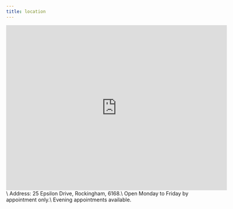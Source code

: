 ```yaml
---
title: location
---
```

<iframe src="https://www.google.com/maps/embed?pb=!1m18!1m12!1m3!1d22689.92959101501!2d115.71931230568745!3d-32.2882521296722!2m3!1f0!2f0!3f0!3m2!1i1024!2i768!4f13.1!3m3!1m2!1s0x2a32832f99a88a9d%3A0x383c5091fde8ef04!2s25+Epsilon+Dr%2C+Rockingham+WA+6168!5e0!3m2!1sen!2sau!4v1516716820224" width="600" height="450" frameborder="0" style="border:0" allowfullscreen></iframe>\
Address: 25 Epsilon Drive, Rockingham, 6168.\ 
Open Monday to Friday by appointment only.\
Evening appointments available.